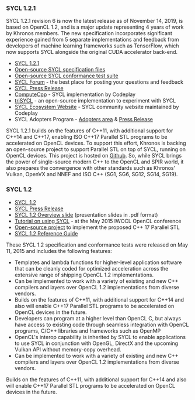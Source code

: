 ### SYCL 1.2.1

SYCL 1.2.1 revision 6 is now the latest release as of November 14,
2019, is based on OpenCL 1.2, and is a major update representing 4
years of work by Khronos members. The new specification incorporates
significant experience gained from 5 separate implementations and
feedback from developers of machine learning frameworks such as
TensorFlow, which now supports SYCL alongside the original CUDA
accelerator back-end.

*   [SYCL 1.2.1](https://www.khronos.org/registry/SYCL)
*   [Open-source SYCL specification files](https://github.com/KhronosGroup/SYCL-Docs)
*   [Open-source SYCL conformance test suite](https://github.com/KhronosGroup/SYCL-CTS)
*   [SYCL Forum](https://forums.khronos.org/showthread.php/13634-Official-SYCL-1-2-1-feedback-thread) - the best place for posting your questions and feedback
*   [SYCL Press Release](https://www.khronos.org/news/press/the-khronos-group-releases-finalized-sycl-1.2.1)
*   [ComputeCpp](https://www.codeplay.com/products/computesuite/computecpp) - SYCL implementation by Codeplay
*   [triSYCL](https://github.com/triSYCL/triSYCL) - an open-source implementation to experiment with SYCL
*   [SYCL Ecosystem Website](http://sycl.tech) - SYCL community website maintained by Codeplay
* SYCL Adopters Program - [Adopters area](https://www.khronos.org/sycl/adopters) & [Press Release](https://www.khronos.org/news/press/khronos-releases-conformance-test-suite-for-sycl-1.2.1)

SYCL 1.2.1 builds on the features of C++11, with additional support
for C++14 and C++17, enabling ISO C++17 Parallel STL programs to be
accelerated on OpenCL devices. To support this effort, Khronos is
backing an open-source project to support Parallel STL on top of SYCL,
running on OpenCL devices. This project is hosted on
[Github](https://github.com/KhronosGroup/SyclParallelSTL). So, while
SYCL brings the power of single-source modern C++ to the OpenCL and
SPIR world, it also prepares the convergence with other standards such
as Khronos' Vulkan, OpenVX and NNEF and ISO C++ (SG1, SG6, SG12, SG14,
SG19).

### SYCL 1.2

*   [SYCL 1.2](https://www.khronos.org/registry/SYCL)
*   [SYCL Press Release](https://www.khronos.org/news/press/khronos-releases-sycl-1.2-final-specification-c-single-source-heterogeneous)
*   [SYCL 1.2 Overview slide](https://www.khronos.org/assets/uploads/developers/library/2015-iwocl/Khronos-SYCL-May15.pdf) (presentation slides in .pdf format)
*   [Tutorial on using SYCL](http://codeplaysoftware.github.io/iwocl2015/) - at the May 2015 IWOCL OpenCL conference
*   [Open-source project](https://github.com/KhronosGroup/SyclParallelSTL) to implement the proposed C++ 17 Parallel STL
*   [SYCL 1.2 Reference Guide](https://www.khronos.org/files/sycl/sycl-12-reference-card.pdf)

These SYCL 1.2 specification and conformance tests were released on May 11, 2015 and includes the following features:

* Templates and lambda functions for higher-level application software that can be cleanly coded for optimized acceleration across the extensive range of shipping OpenCL 1.2 implementations.
* Can be implemented to work with a variety of existing and new C++ compilers and layers over OpenCL 1.2 implementations from diverse vendors.
* Builds on the features of C++11, with additional support for C++14 and also will enable C++17 Parallel STL programs to be accelerated on OpenCL devices in the future.
* Developers can program at a higher level than OpenCL C, but always have access to existing code through seamless integration with OpenCL programs, C/C++ libraries and frameworks such as OpenMP
* OpenCL's interop capability is inherited by SYCL to enable applications to use SYCL in conjunction with OpenGL, DirectX and the upcoming Vulkan API without memory-copy overhead.
* Can be implemented to work with a variety of existing and new C++ compilers and layers over OpenCL 1.2 implementations from diverse vendors.

Builds on the features of C++11, with additional support for C++14 and also will enable C++17 Parallel STL programs to be accelerated on OpenCL devices in the future.
